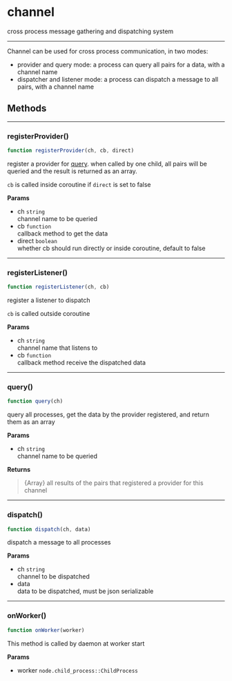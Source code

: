 <!-- @rev a1cf2a551971ebd9c9230836002c5795 20ae7b -->
# channel

cross process message gathering and dispatching system
 

----


 Channel can be used for cross process communication, in two modes:

   - provider and query mode: a process can query all pairs for a data, with a channel name
   - dispatcher and listener mode: a process can dispatch a message to all pairs, with a channel name



## Methods

------------------------------------------------------------------------
### registerProvider()

```js
function registerProvider(ch, cb, direct) 
```


 register a provider for [query](#query). when called by one child, all pairs will be queried and the result
 is returned as an array.

 `cb` is called inside coroutine if `direct` is set to false


**Params**

  - ch `string`
    <br>channel name to be queried
  - cb `function`
    <br>callback method to get the data
  - direct `boolean`
    <br>whether cb should run directly or inside coroutine, default to false
 


------------------------------------------------------------------------
### registerListener()

```js
function registerListener(ch, cb) 
```


 register a listener to dispatch

 `cb` is called outside coroutine


**Params**

  - ch `string`
    <br>channel name that listens to
  - cb `function`
    <br>callback method receive the dispatched data
 


------------------------------------------------------------------------
### query()

```js
function query(ch) 
```


 query all processes, get the data by the provider registered, and return them as an array

**Params**

  - ch `string`
    <br>channel name to be queried

**Returns**

> {Array} all results of the pairs that registered a provider for this channel
 

------------------------------------------------------------------------
### dispatch()

```js
function dispatch(ch, data) 
```


 dispatch a message to all processes

**Params**

  - ch `string`
    <br>channel to be dispatched
  - data
    <br>data to be dispatched, must be json serializable
 


------------------------------------------------------------------------
### onWorker()

```js
function onWorker(worker) 
```


 This method is called by daemon at worker start


**Params**

  - worker `node.child_process::ChildProcess`

